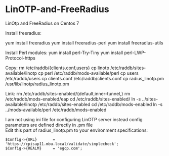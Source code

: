# LinOTP-and-FreeRadius
LinOtp and FreeRadius on Centos 7

Install freeradius:

yum install freeradius
yum install freeradius-perl
yum install freeradius-utils

Install Perl modules:
yum install perl-Try-Tiny
yum install perl-LWP-Protocol-https

Copy:
rm /etc/raddb/{clients.conf,users}
cp linotp /etc/raddb/sites-available/linotp
cp perl /etc/raddb/mods-available/perl
cp users /etc/raddb/users
cp clients.conf /etc/raddb/clients.conf
cp radius_linotp.pm /usr/lib/linotp/radius_linotp.pm

Link:
rm /etc/raddb/sites-enabled/{default,inner-tunnel,}
rm /etc/raddb/mods-enabled/eap
cd /etc/raddb/sites-enabled/
ln -s ../sites-available/linotp /etc/raddb/sites-enabled
cd /etc/raddb/mods-enabled
ln -s ../mods-available/perl /etc/raddb/mods-enabled


I am not using ini file for configuring LinOTP server instead config parameters are defined directly in .pm file  
Edit this part of radius_linotp.pm to your environment specifications:

    $Config->{URL}       = 'https://cpisap11.mbu.local/validate/simplecheck';
    $Config->{REALM}     = 'egcp.com';
